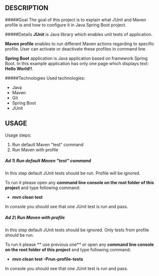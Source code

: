 DESCRIPTION
-----------

#####Goal
The goal of this project is to explain what JUnit and Maven profile is and how to configure it in Java Spring Boot project.

#####Details
**JUnit** is Java library which enables unit tests of application.

**Maven profile** enables to run different Maven actions regarding to specific profile. User can activate or deactivate these profiles in command line.

**Spring Boot** application is Java application based on framework Spring Boot. In this example application has only one page which displays text: **Hello World!!**.

#####Technologies
Used technologies:
* Java
* Maven
* Git
* Spring Boot
* JUnit


USAGE
-----

Usage steps:
1. Run default Maven "test" command
2. Run Maven with profile

##### Ad 1\ Run default Maven "test" command
In this step default JUnit tests should be run. Profile will be ignored.

To run it please open any **command line console on the root folder of this project** and type following command:
- **mvn clean test**

In console you should see that one JUnit test is run and pass.

##### Ad 2\ Run Maven with profile
In this step default JUnit tests should be ignored. Only tests from profile should be run.

To run it please ** use previous one** or open any **command line console on the root folder of this project** and type following command:
- **mvn clean test -Prun-profile-tests**

In console you should see that one JUnit test is run and pass.
